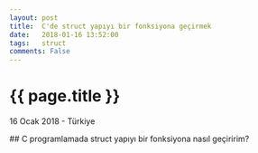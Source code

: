 ```yaml
---
layout: post
title:  C'de struct yapıyı bir fonksiyona geçirmek
date:   2018-01-16 13:52:00
tags:   struct
comments: False
---
```


{{ page.title }}
================

<p class="meta">16 Ocak 2018 - Türkiye</p>
## C programlamada struct yapıyı bir fonksiyona nasıl geçiririm?


